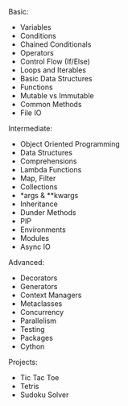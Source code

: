 Basic: 
- Variables
- Conditions
- Chained Conditionals
- Operators
- Control Flow (If/Else)
- Loops and Iterables
- Basic Data Structures
- Functions
- Mutable vs Immutable
- Common Methods
- File IO

Intermediate: 
- Object Oriented Programming
- Data Structures
- Comprehensions 
- Lambda Functions
- Map, Filter
- Collections
- *args & **kwargs
- Inheritance
- Dunder Methods
- PIP
- Environments
- Modules
- Async IO

Advanced: 
- Decorators
- Generators 
- Context Managers
- Metaclasses
- Concurrency 
- Parallelism 
- Testing
- Packages
- Cython

Projects: 
- Tic Tac Toe
- Tetris
- Sudoku Solver